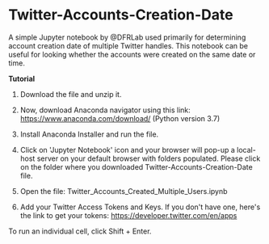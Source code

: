# Twitter-Accounts-Creation-Date

A simple Jupyter notebook by @DFRLab used primarily for determining account creation date of multiple Twitter handles.
This notebook can be useful for looking whether the accounts were created on the same date or time. 


**Tutorial**

1. Download the file and unzip it. 

2. Now, download Anaconda navigator using this link: https://www.anaconda.com/download/
(Python version 3.7)

3. Install Anaconda Installer and run the file. 

5. Click on 'Jupyter Notebook' icon and your browser will pop-up a local-host server on your default browser with folders populated. 
Please click on the folder where you downloaded Twitter-Accounts-Creation-Date file. 

6. Open the file: Twitter_Accounts_Created_Multiple_Users.ipynb

7. Add your Twitter Access Tokens and Keys. If you don't have one, here's the link to get your tokens: https://developer.twitter.com/en/apps

To run an individual cell, click Shift + Enter. 



